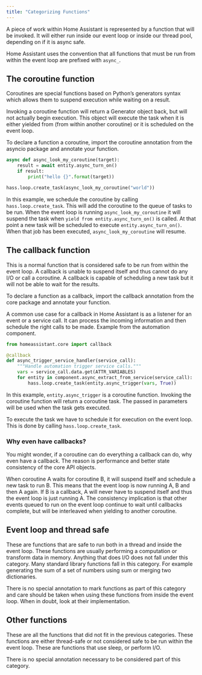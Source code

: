 ```yaml
---
title: "Categorizing Functions"
---
```


A piece of work within Home Assistant is represented by a function that will be invoked. It will either run inside our event loop or inside our thread pool, depending on if it is async safe.

Home Assistant uses the convention that all functions that must be run from within the event loop are prefixed with `async_`.

## The coroutine function

Coroutines are special functions based on Python’s generators syntax which allows them to suspend execution while waiting on a result.

Invoking a coroutine function will return a Generator object back, but will not actually begin execution. This object will execute the task when it is either yielded from (from within another coroutine) or it is scheduled on the event loop.

To declare a function a coroutine, import the coroutine annotation from the asyncio package and annotate your function.

```python
async def async_look_my_coroutine(target):
    result = await entity.async_turn_on()
    if result:
        print("hello {}".format(target))

hass.loop.create_task(async_look_my_coroutine("world"))
```

In this example, we schedule the coroutine by calling `hass.loop.create_task`. This will add the coroutine to the queue of tasks to be run. When the event loop is running `async_look_my_coroutine` it will suspend the task when `yield from entity.async_turn_on()` is called. At that point a new task will be scheduled to execute `entity.async_turn_on()`. When that job has been executed, `async_look_my_coroutine` will resume.

## The callback function

This is a normal function that is considered safe to be run from within the event loop. A callback is unable to suspend itself and thus cannot do any I/O or call a coroutine. A callback is capable of scheduling a new task but it will not be able to wait for the results.

To declare a function as a callback, import the callback annotation from the core package and annotate your function.

A common use case for a callback in Home Assistant is as a listener for an event or a service call. It can process the incoming information and then schedule the right calls to be made. Example from the automation component.

```python
from homeassistant.core import callback

@callback
def async_trigger_service_handler(service_call):
    """Handle automation trigger service calls."""
    vars = service_call.data.get(ATTR_VARIABLES)
    for entity in component.async_extract_from_service(service_call):
        hass.loop.create_task(entity.async_trigger(vars, True))
```

In this example, `entity.async_trigger` is a coroutine function. Invoking the coroutine function will return a coroutine task. The passed in parameters will be used when the task gets executed.

To execute the task we have to schedule it for execution on the event loop. This is done by calling `hass.loop.create_task`.

### Why even have callbacks?

You might wonder, if a coroutine can do everything a callback can do, why even have a callback. The reason is performance and better state consistency of the core API objects.

When coroutine A waits for coroutine B, it will suspend itself and schedule a new task to run B. This means that the event loop is now running A, B and then A again. If B is a callback, A will never have to suspend itself and thus the event loop is just running A. The consistency implication is that other events queued to run on the event loop continue to wait until callbacks complete, but will be interleaved when yielding to another coroutine.

## Event loop and thread safe

These are functions that are safe to run both in a thread and inside the event loop. These functions are usually performing a computation or transform data in memory. Anything that does I/O does not fall under this category. Many standard library functions fall in this category. For example generating the sum of a set of numbers using sum or merging two dictionaries.

There is no special annotation to mark functions as part of this category and care should be taken when using these functions from inside the event loop. When in doubt, look at their implementation.

## Other functions

These are all the functions that did not fit in the previous categories. These functions are either thread-safe or not considered safe to be run within the event loop. These are functions that use sleep, or perform I/O.

There is no special annotation necessary to be considered part of this category.
